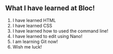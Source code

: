 ## What I have learned at Bloc!
1. I have learned HTML
2. I have learned CSS
3. I have learned how to used the command line!
4. I have learned to edit using Nano!
5. I am learning Git now!
6. Wish me luck!
